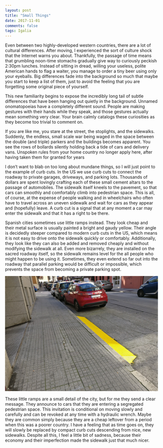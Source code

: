 ```yaml
---
layout: post
title: "Small Things"
date: 2017-11-01
comments: false
tags: Igalia
---
```


Even between two highly-developed western countries, there are a lot of
cultural differences.  After moving, I experienced the sort of culture shock
that the Internet warns you about. Thankfully, the passage of time means that
grumbling noon-time stomachs gradually give way to curiously peckish 2:30pm
lunches.  Instead of sitting in dread, willing your useless, polite American
hands to flag a waiter, you manage to order a tiny beer using only your
eyeballs. Big differences fade into the background so much that maybe you start
to keep a list of them, just to avoid the feeling that you are forgetting some
original piece of yourself.

This new familiarity begins to expose the incredibly long tail of subtle
differences that have been hanging out quietly in the background. Unnamed
onomatopoeias have a completely different sound. People are making gestures
with their hands while they speak, and those gestures actually mean something
very clear. Your brain calmly catalogs these curiosities as they become too
trivial to comment on.

If you are like me, you stare at the street, the stoplights, and the sidewalks.
Suddenly, the endless, small scale war being waged in the space between the
double (and triple) parkers and the buildings becomes apparent. You see the rows
of bollards silently holding back a tide of cars and delivery vans. Unspoken
rules from your home country no longer apply here, after having taken them for
granted for years

I don’t want to blab on too long about mundane things, so I will just point to
the example of curb cuts. In the US we use curb cuts to connect the roadway to
private garages, driveways, and parking lots. Thousands of dollars are spent
lovingly crafting each of these small cement altars to the passage of
automobiles. The sidewalk itself kneels to the pavement, so that cars can
smoothly and comfortably climb into pedestrian space. This is all, of course, at
the expense of people walking and in wheelchairs who often have to travel across
an uneven sidewalk and wait for cars as they appear and (hopefully) leave. A
curb cut is a signal that at any moment a car may enter the sidewalk and that
it has a right to be there.

Spanish cities sometimes use little ramps instead. They look cheap and their
metal surface is usually painted a bright and gaudy yellow. Their angle is
decidedly steeper compared to modern curb cuts in the US, which means it is not
easy to drive onto the sidewalk quickly or comfortably. Additionally, they look
like they can also be added and removed cheaply and without modifying the
sidewalk at all. Even more bizarrely, they are installed on the sacred roadway
itself, so the sidewalk remains level for the all people who might happen to be
using it. Sometimes, they even extend so far out into the roadway that parallel
parking would be difficult or impossible, which prevents the space from becoming
a private parking spot.

<div class="photo">
  <img src="/images/2017-11-01-small-things/ramp.jpg"/>
</div>

These little ramps are a small detail of the city, but for me they send a clear
message. They announce to cars that they are entering a segregated pedestrian
space. This invitation is conditional on moving slowly and carefully and can be
revoked at any time with a hydraulic wrench. Maybe they are common simply
because they are a cheap leftover from a period when this was a poorer country.
I have a feeling that as time goes on, they will slowly be replaced by compact
curb cuts descending from nice, new sidewalks. Despite all this, I feel a little
bit of sadness, because their economy and their imperfection made the sidewalk
just that much nicer.

